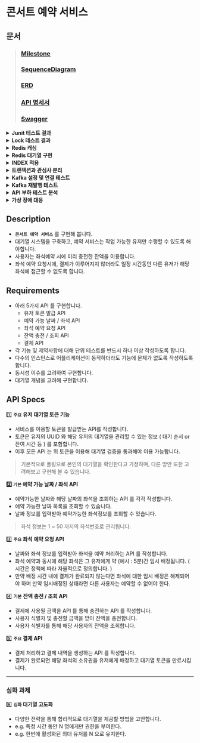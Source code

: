 # 콘서트 예약 서비스

## 문서
> ### [Milestone](https://github.com/users/iPhone-design/projects/2)
> ### [SequenceDiagram](https://sequencediagram.org/index.html?presentationMode=readOnly&shrinkToFit=true#initialData=C4S2BsFMAJA15wcQcB1L1AQY4X1GBQGD03oG1ACxcAcF6QHB7BIOukHge6QAGbAGOsBfR6QR5bBdDoF0NACccAAJgLQA+QDtDgEqHAOosAuaCXJVAKWOBamYziJw-jMAu44EqxwAnj0QKprgD3Hoy3oNGTt+o6cCK44Fem1ZIEa+NgyeiATocAUy9Ai0E4u6kIkMnKUNPTMbOxmKiTCapGk0bSMLBzBzmop1rKkgIMDgDsL0IAtM4A2C9AAFGKAAPOAIJOAN+0AlKFu4cRp0IAznYAzHYH9Q+b5QppF8rlYuASAMROAuIOoaNz8BdLQSyuJnd293ubJVpty3iH57gem-sMXrvuxLIA4Q-B2dYAvy4CDnR3HqU-QV4zcZLGTbMrQQBINdBAAM9gF6axJ1QAh40FAAw9gFQJjpLDZg5YQ6Hw3LItGYvboGToXboHE7e5hCJTfGwhHKOpZaCAF1XADgTv2INLkTMJTjZcW5HXGk22KOgGJmODw+EADTVctaWf7K3bjBlnUxHPkna7A1xXKbeW5BOnCZUyDXmZU0jWWk2AFPHAIaj0EAAb2ARwnhrdLUJyTtBSylHVKYARMYGHWpBqD5QJCOFtQjUb2oK2ePjzMRybQWMWNPBWaFjjDeb22pKxZDdUGvP5Vah2aTdb2k0djiAA)
> ### [ERD](https://dbdiagram.io/d/consert-seat-reservation-service-668d2bd19939893dae72bf91)
> ### [API 명세서](https://documenter.getpostman.com/view/15679108/2sA3dyhWDj)
> ### [Swagger](https://github.com/user-attachments/assets/8638c1ac-4adf-42d8-bbec-c9fd32b3057c)

<details>
<summary><b>Junit 테스트 결과</b></summary>

- 단위 테스트
    - TokenServiceTest
        - ![image](https://github.com/user-attachments/assets/649eaf38-7f5e-4a74-99e5-15765bcc58ec)
    - SeatOptionServiceTest
        - ![image](https://github.com/user-attachments/assets/d7a0ef8d-6d98-471f-9910-b4f0a19f9b65)
    - ReservationServiceTest
        - ![image](https://github.com/user-attachments/assets/d36052d0-e2fe-411f-914f-c6e7f987beba)
    - PaymentServiceTest
        - ![image](https://github.com/user-attachments/assets/c48a90ce-76b0-4298-8487-096ef2e77ede)
    - ConcertOptionServiceTest
        - ![image](https://github.com/user-attachments/assets/3bbf7ef4-7600-4da9-bbef-9c40b139199a)


- 통합 테스트
    - TokenFacadeTest
        - ![image](https://github.com/user-attachments/assets/b270458b-d592-496f-a42b-72871a18ffab)
    - ReservationFacadeTest
        - ![image](https://github.com/user-attachments/assets/48ae86f0-557e-4338-b606-5b3af844ec16)
    - PaymentFacadeTest
        - ![image](https://github.com/user-attachments/assets/ac883506-e18e-4c44-bfa6-da6a318bedfe)
    - CustomerFacadeTest
        - ![image](https://github.com/user-attachments/assets/8bee0e77-45ef-47de-8b82-3298634aa6dc)
    - ConcertFacadeTest
        - ![image](https://github.com/user-attachments/assets/98ce654e-d5c8-4b3e-bff5-f04dd4b4069c)
</details>

<details>
<summary><b>Lock 테스트 결과</b></summary>

- **`적용 전`**
    - 콘서트 좌석 예약 요청
        - ![image](https://github.com/user-attachments/assets/1f4348bf-70dc-463a-b51c-a7c674950d1b)
      
    - 결제
        - ![image](https://github.com/user-attachments/assets/ceba8a6c-863c-4e19-9a21-a52a2e98eef1)

***

- **`비관적락`**

    - 콘서트 좌석 예약 요청
        - ![image](https://github.com/user-attachments/assets/cbe6117b-ab63-4f99-b4b3-75f38fd2a359)
     
    - 콘서트 좌석 예약 요청 테스트 코드
        - ![image](https://github.com/user-attachments/assets/7b181e5b-375a-4fc8-9991-ab875adf933c)



    - 결제
        - ![image](https://github.com/user-attachments/assets/2c43129a-6717-4df6-beea-07a7eb3a3f4b)

    - 결제 테스트 코드
        - ![image](https://github.com/user-attachments/assets/9df23872-b259-4403-aa5f-093ddda2742d)

***

- **`낙관적락`**
    - 콘서트 좌석 예약 요청
        - ![image](https://github.com/user-attachments/assets/9ca66541-c3f3-4740-8bc0-26c9063e17b2)
            - 낙관적락 오류는 발생하나 성공 Case가 없음

    - 콘서트 좌석 예약 요청 테스트 코드
        - ![image](https://github.com/user-attachments/assets/69f9c824-df3d-4c15-9773-ada46a888a20)
        - ![image](https://github.com/user-attachments/assets/518c28a2-2663-4672-86d4-18e7105640a8)
        - ![image](https://github.com/user-attachments/assets/9710aa69-d192-4e7b-aefb-3acdd846495e)

***

- **요약 : 비관적락은 적용 후 성공 Case까지 완료함. 낙관적락은 적용까지는 완료하였으나 retry 부분에 대해 추가 공부가 필요한 것 같다.. 그래서 본 로직에는 비관적락을 적용한 상태입니다.**
    - 비관적락 통합 테스트
    - ![image](https://github.com/user-attachments/assets/fcdc6738-3977-4fee-99c5-5aa5eed76549)
</details>

<details>
<summary><b>Redis 캐싱</b></summary>

- **`적용 부분과 이유`**
    - 콘서트 예약 가능 날짜와 같은 데이터는 자주 수정되지 않고, 주로 조회되는 데이터입니다. Redis 캐시는 이러한 자주 수정되지 않는 데이터에 적합하다 생각합니다. 현재는 콘서트 예약 가능 날짜 데이터가 많지 않지만 앞으로 데이터의 양이 많아질 수 록 퍼포먼스가 더욱 극대화될 것이라고 예상합니다.
      
- **`적용전 후 비교`**
    - 예약 가능 콘서트 조회
        - ![image](https://github.com/user-attachments/assets/5374e085-ac22-4c93-95a6-eeea0e28106e)
</details>

<details>
<summary><b>Redis 대기열 구현</b></summary>

- **`AS-IS`**
    - 기존 스케줄러는 토큰 만료와 예약 미완료 시 좌석을 활성화하는 로직이 하나로 통합되어 있었습니다. 이로 인해 데이터가 증가할 경우 데이터베이스에 큰 부하를 초래할 것으로 예상되며, 쿼리의 의존성도 매우 커졌습니다. 이러한 문제를 해결하기 위해, 스케줄러의 로직을 다음과 같이 조정할 필요가 있습니다.
        - **로직 분리** : 토큰 만료 처리와 예약 미완료 좌석 활성화 처리를 각각 별도의 스케줄러로 분리하여 데이터베이스에 가해지는 부하를 줄입니다. 이 방법은 각 작업을 독립적으로 관리할 수 있게 하여 성능 최적화를 도와줍니다.
        - **캐시 활용** : Redis와 같은 캐시 솔루션을 활용하여 데이터베이스 조회 빈도를 줄입니다. 특히 자주 조회되는 데이터와 같이 변동이 적은 정보를 캐시에 저장하여 데이터베이스의 부하를 줄이고 쿼리 성능을 개선할 수 있습니다.
        - **쿼리 최적화** : 데이터베이스 쿼리를 최적화하여 불필요한 자원 소모를 줄입니다. 쿼리 성능을 향상시키기 위해 인덱스를 추가하거나 쿼리를 재작성하여 데이터베이스의 응답 속도를 개선할 수 있습니다.
    - 쿼리
        - ![image](https://github.com/user-attachments/assets/3981ecc8-0b81-45f0-a95b-4fc9b57d2ae4)

        - ![image](https://github.com/user-attachments/assets/aa80acd7-0490-48ed-aa7e-9b12c8802069)

    - 로직
        - ![image](https://github.com/user-attachments/assets/d80c468d-50d1-4427-a87d-75e6ac6b3b13)

- **`TO-BE`**
    - 기존의 스케줄러는 토큰 만료와 예약 미완료 시 좌석 활성화를 하나의 로직으로 처리했습니다. 이로 인해 데이터베이스에 높은 부하가 발생하고, 쿼리에 대한 의존성이 커졌습니다. 이를 해결하기 위해 다음과 같이 조정했습니다.
        - 토큰 만료 처리와 예약 미완료 좌석 활성화를 **별도의 스케줄러로 분리**했습니다.
        - 각 스케줄러는 **독립적**으로 작동하며, **특정 작업만**을 처리합니다.
        - 로직 분리로 인해 **데이터베이스의 부하가 줄어들고**, 각 작업에 대한 **성능 최적화가 가능**해졌습니다.
      
- **`결과`**
    - 현재의 결과는 더미 데이터가 많지 않아 효과적이다 볼 수는 없지만 추후에 데이터가 많아질 수 록 성능이 더 욱 좋아질 것으로 예상합니다.
        - 토큰 만료와 좌석 활성화 시키는 스케줄러 (DB)
            - ![image](https://github.com/user-attachments/assets/46447b1a-f710-4962-92de-56c744a886f7)
          
        - 대기열 토큰을 활성화 시키는 스케줄러 (Redis)
            - ![image](https://github.com/user-attachments/assets/94e18b42-2a6a-4360-813c-6439e400bd8b)

        - 토큰 만료와 좌석 활성화 시키는 스케줄러 (Redis)
            - ![image](https://github.com/user-attachments/assets/297a73df-cba6-4790-bec8-4ec0b2d594c6)
    - 로직
        - ![image](https://github.com/user-attachments/assets/eac7aaee-dc0e-4f9d-b08e-567ecbd4adc5)
        - ![image](https://github.com/user-attachments/assets/fe5102db-9825-41f3-8d10-f8a09faf6ec6)
</details>

<details>
<summary><b>INDEX 적용</b></summary>
    
- **`AS-IS`**
    - **예약 가능 날짜**
        - 실행계획
            - ![image](https://github.com/user-attachments/assets/8d2a0d4f-6876-4bb1-a841-527ab539e61b)
        - 소요시간
            - ![image](https://github.com/user-attachments/assets/aa86a4e7-6be5-43b2-987d-a4d2d95a218a)

    - **예약 가능 좌석**
        - 실행계획
            - ![image](https://github.com/user-attachments/assets/2e09a82b-729f-478c-bcd9-2aca00dd77d5)
        - 소요시간
            - ![image](https://github.com/user-attachments/assets/26ceefae-8c95-4056-a86e-c0968c21e09f)

- **`TO-BE`**
    - **예약 가능 날짜** : 예약 가능 날짜를 조회할 때, 대량의 콘서트 데이터 중에서 날짜 기준으로 조회하기 때문에 날짜에 대한 정보를 빠르게 필터 하기 위해 인덱스를 사용해야 한다고 생각하여 적용하였습니다.
        - 인덱스
            - [CONCERT_OPTION](https://github.com/iPhone-design/hhplus-concert-reservation-java/pull/33/commits/82f64bb4298cf7d10882d9e397a1a585c0053813)
        - 실행계획
            - ![image](https://github.com/user-attachments/assets/1ec77d86-a6e1-43cd-a4ca-7f49c5697b2e)
        - 소요시간
            - ![image](https://github.com/user-attachments/assets/9c484c03-f0ef-483b-b70a-37e3f18f3412)
              
    - **예약 가능 좌석** : 예약 가능 날짜를 조회할 때, 대량의 좌석 데이터 중에서 활성화 상태와 특정 콘서트 옵션 ID 기준으로 조회하기 때문에 상태, 콘서트 옵션 ID의 복합 인덱스를 사용해야 한다고 생각하여 적용하였습니다.
        - 인덱스
            - [SEAT_OPTION](https://github.com/iPhone-design/hhplus-concert-reservation-java/pull/33/commits/17c2d617a1845187204892a5d6a66992ed772949#diff-39601111723397cde51fa9421ae3bcba523479b69d6ad24231bdf8df9ff638a6)
        - 실행계획
            - ![image](https://github.com/user-attachments/assets/bdf147fd-f6f3-4c04-9347-5d99bb0e319b)
        - 소요시간
            - ![image](https://github.com/user-attachments/assets/c204bef7-c93f-492b-9c0f-52e4fed32536)
      
- **`결과`**
    - 예약 가능 날짜 : **68.64%** 소요 시간 개선
    - 예약 가능 좌석 : **55.55%** 소요 시간 개선
</details>

<details>
<summary><b>트랜잭션과 관심사 분리</b></summary>
    
- 분리할 필요가 있는 트랜잭션
    - 결제
        - 분리 필요성
            - 포인트 차감 로직과 결제 처리 로직이 하나의 트랜잭션 내에 포함되어 있을 경우, 결제 처리 로직이 실패하면 전체 결제가 실패하는 문제가 발생할 수 있습니다. 특히, 결제 처리 로직이 외부 API와 연동되어 있다면, 외부 API의 문제로 인해 결제가 실패할 경우 결제 시스템 전체에 영향을 미칠 수 있는 심각한 문제가 발생할 수 있습니다.
        - 로직
            - **`AS-IS`**
                - ```
                  // 트랜잭션 시작
                  예약 상태 값 변경
                  이용자 금액 사용
                  활성화 토큰 삭제
                  결제
                  // 트랜잭션 끝
                  ```
     
                - ![image](https://github.com/user-attachments/assets/be4cbdea-977d-4df1-ac2f-66a9e2534b62)
                  
            - **`TO-BE`**
                - ```
                  // 트랜잭션 시작
                  예약 상태 값 변경
                  이용자 금액 사용
                  활성화 토큰 삭제
                  // 트랜잭션 끝
                    
                  결제
                  ```
                - ![image](https://github.com/user-attachments/assets/bfdeb191-6ad2-4135-bc9e-2ef1c998816c)
                - ![image](https://github.com/user-attachments/assets/1daf7ec1-a899-4c47-a11f-a41dae9e209f)

    - 예약
        - 분리 필요성
            - 예약 정보를 저장하는 로직이 실패할 경우, 자리 임시 배정 처리가 롤백되는 문제가 발생할 수 있습니다. 이로 인해 사용자가 선택한 자리가 해제되어 혼란이 생길 수 있습니다. 또한, 이후 예약 정보를 처리하는 서비스가 분리되면 이러한 문제는 더 심각해질 수 있으며, 시스템 전반에 걸쳐 일관성을 유지하기 어려워질 수 있습니다.
        - 로직
            - **`AS-IS`**
                - ```
                  // 트랜잭션 시작
                  좌석 상태 값 변경
                  예약
                  // 트랜잭션 끝
                  ```
                - ![image](https://github.com/user-attachments/assets/1fc53a5c-dd94-42b9-a32b-2fb33b5124f8)

            - **`TO-BE`**
                - ```
                  // 트랜잭션 시작
                  좌석 상태 값 변경
                  // 트랜잭션 끝
    
                  예약
                  ```
                - ![image](https://github.com/user-attachments/assets/96a534f4-bbf8-4b7d-9e55-f04a8bf09ecb)
                - ![image](https://github.com/user-attachments/assets/ccfa3746-521c-4db1-ac4f-7908cea2f949)
</details>

<details>
<summary><b>Kafka 설정 및 연결 테스트</b></summary>
    
- **[Step17](https://github.com/iPhone-design/hhplus-concert-reservation-java/pull/35)**
    
- **[Kafka 설정](https://github.com/iPhone-design/hhplus-concert-reservation-java/pull/35/commits/24fc0026bdd511a0cbf04aa022d8bdd6afed8335)**

- **`Kafka 메시지 발행 및 소비 테스트 결과`**
    - ![image](https://github.com/user-attachments/assets/ae09ff84-3db4-4978-9144-c2b149083bb3)
</details>

<details>
<summary><b>Kafka 재발행 테스트</b></summary>

- **[Step18](https://github.com/iPhone-design/hhplus-concert-reservation-java/pull/36)**

- **`Outbox 재발행 테스트 결과`**
    - ![image](https://github.com/user-attachments/assets/ee5ec739-4603-4708-9b7d-3d67afebb4b4)
    - ![image](https://github.com/user-attachments/assets/277c34a5-ce5b-4640-a529-e63cc7794fed)


</details>

<details>
<summary><b>API 부하 테스트 분석</b></summary>
    
# API 부하 테스트 분석 보고서
- **테스트 목적**
	- 이 문서의 목적은 콘서트 예약 서비스 API의 성능, 안정성, 확장성을 평가하기 위해 부하 테스트와 최고 부하 테스트를 수행한 결과를 분석하는 것입니다. 이를 통해 시스템이 예상되는 트래픽을 얼마나 잘 처리할 수 있는지, 급증하는 트래픽 상황에서 안정적으로 동작할 수 있는지를 확인하고, 개선이 필요한 부분을 제시합니다.

- **테스트 도구 및 환경**
	- **K6** : 부하 테스트 도구로, 다양한 사용자 시나리오를 시뮬레이션하여 API의 성능을 평가합니다.
	- **InfluxDB** : 테스트 결과를 수집하고 저장하는 데 사용된 시계열 데이터베이스입니다.
	- **Grafana** : 시각화 도구로, InfluxDB에 저장된 데이터를 분석하고 대시보드에서 실시간으로 모니터링합니다.

- **주요 성능 지표 (K6 지표의 의미)**
	- **Checks**
		- checks : 성공률과 실패율을 보여주는 중요한 지표로, 성능과 관련된 다양한 조건이 충족되었는지 확인할 수 있습니다.
	- **Data Received / Data Sent**
		- data_received : 서버가 받은 총 데이터 양과 초당 받은 데이터 양을 나타냅니다.
		- data_sent : 클라이언트가 서버로 보낸 총 데이터 양과 초당 보낸 데이터 양을 나타냅니다.
	- **HTTP Request Metrics** : 각 요청의 지연 시간, 연결 시간, 전송 시간 등을 측정하여 응답 시간의 품질을 평가합니다.
		- http_req_blocked : 요청이 차단된 평균 시간, 최소, 중앙값, 최대값 등을 나타냅니다.
		- http_req_connecting : 서버와 연결을 수립하는 데 걸린 평균 시간입니다.
		- http_req_duration : 요청이 시작된 순간부터 완료되기까지 걸린 총 시간입니다. 이 값이 크면 서버의 응답이 느리다는 것을 의미합니다.
		- http_req_failed : 총 요청 중 실패한 요청의 비율입니다.
		- http_req_waiting : 클라이언트가 응답을 기다린 시간입니다.
		- http_req_receiving : 서버로부터 응답을 받은 시간입니다.
		- http_req_sending : 클라이언트가 요청을 서버로 보내는 데 걸린 시간입니다.
	- **Virtual Users (VUs)** : 테스트 동안 활성화된 가상 사용자 수를 통해 서버의 부하 처리 능력을 평가합니다.
		- vus : 테스트 동안 활성화된 가상 사용자의 수입니다. 최소값과 최대값도 함께 나타납니다.
		- vus_max : 테스트 동안 동시 활성화된 최대 가상 사용자 수입니다.

- **테스트 시나리오**
	- **Load Test (부하 테스트)**
		- **목적** : 일정한 트래픽 하에서 시스템의 안정성과 성능을 평가합니다.
		- **시나리오** : 가상의 사용자를 점진적으로 증가시키면서 시스템이 정상적으로 동작하는지 평가합니다.
		- **설정** : 1분간 50명, 3분간 100명, 1분간 150명의 가상 사용자 유지 이후 2분간 사용자를 0으로 감소시킵니다.
	-  **Peak Test (최고 부하 테스트)**
		- **목적** : 급증하는 트래픽 상황에서 시스템이 어떻게 반응하는지를 평가합니다.
		- **시나리오** : 사용자를 급격히 증가시켜 최고 부하 상태에서 시스템의 성능을 확인합니다.
		- **설정** : 2분간 100명, 2분간 500명, 1분간 1000명(피크 상태)의 가상 사용자 유지이후 사용자를 단계적으로 감소시킵니다.
  	 ```
	    	// Load 테스트 설정
		export let options = {
		    stages: [
			{ duration: '1m', target: 50 },   // 1분 동안 50명의 가상 사용자를 유지
			{ duration: '3m', target: 100 },  // 3분 동안 100명의 가상 사용자를 유지
			{ duration: '1m', target: 150 },  // 1분 동안 150명의 가상 사용자를 유지
			{ duration: '2m', target: 0 }     // 2분 동안 가상 사용자 수를 0으로 감소
		    ],
		};
		
		// Peak 테스트 설정
		export let options = {
		    stages: [
			{ duration: '2m', target: 100 },  // 2분 동안 100명의 가상 사용자를 유지
			{ duration: '2m', target: 500 },  // 2분 동안 가상 사용자를 500명으로 급증
			{ duration: '1m', target: 1000 }, // 1분 동안 가상 사용자를 1000명으로 급증 (피크)
			{ duration: '2m', target: 500 },  // 2분 동안 가상 사용자 수를 500명으로 감소
			{ duration: '2m', target: 100 },  // 2분 동안 100명의 가상 사용자를 유지
			{ duration: '2m', target: 0 }     // 2분 동안 가상 사용자 수를 0으로 감소
		    ],
		};
	```
      

- **테스트 결과 분석**
	- **유저 토큰 발급 API (POST /redis/issue)**
		- **Load Test 결과**
  			- ![image](https://github.com/user-attachments/assets/319dd709-8ee5-4924-8dde-16eb5ca7b551)
			- **성공률** : 100% (모든 요청이 성공적으로 처리됨)
			- **처리량** : 초당 약 52개의 요청을 처리하여 총 22,169개의 요청을 처리함
			- **응답 시간**
				- 평균 : 415.34ms
				- 중앙값 : 237.12ms
				- 90번째 백분위수 : 1.01s
				- 95번째 백분위수 : 1.13s
			- **분석** : 평균 응답 시간이 415.34ms로 양호한 편이나, 90번째와 95번째 백분위수에서 1초 이상 걸리는 경우가 나타났습니다. 이는 특정 시점에서 서버의 부하가 증가했음을 시사하며, 이러한 경우에 대한 최적화가 필요합니다.
		- **Peak Test 결과**
  			- ![image](https://github.com/user-attachments/assets/5fb9ff87-a3f1-4833-a885-181f4f7ce7a0)
			- **성공률** : 100% (모든 요청이 성공적으로 처리됨)
			- **처리량** : 초당 약 72개의 요청을 처리하여 총 47,845개의 요청을 처리함
			- **응답 시간**
				- 평균 : 3.76s
				- 중앙값 : 2.66s
				- 90번째 백분위수 : 8.77s
				- 95번째 백분위수 : 10.02s
			- **분석** : 피크 부하 상황에서 평균 응답 시간이 크게 증가하였으며, 95번째 백분위수에서 10초 이상의 응답 지연이 발생했습니다. 이는 시스템이 피크 부하를 처리하는 데 어려움을 겪고 있음을 나타내며, 특히 높은 트래픽에 대한 대응 방안이 필요합니다.
	- **예약 날짜 가능 조회 API (GET /concert/dates)**
		- **Load Test 결과**
  			- ![image](https://github.com/user-attachments/assets/f073bbc6-741c-4392-a888-d8a444b70577)
			 - **성공률** : 100% (모든 요청이 성공적으로 처리됨)
			 - **처리량** : 초당 약 73개의 요청을 처리하여 총 30,092개의 요청을 처리함
			 - **응답 시간**
				- 평균 : 6.26ms
				- 중앙값 : 5.62ms
				- 90번째 백분위수 : 10.92ms
				- 95번째 백분위수 : 12.87ms
			- **분석**: 응답 시간이 매우 짧아, 부하 테스트에서 우수한 성능을 보였습니다. API의 효율성과 네트워크 상태가 양호함을 알 수 있습니다.
		- **Peak Test 결과**
  			- ![image](https://github.com/user-attachments/assets/ee3ddc88-4ebc-4adc-8ae6-20eb05fb444c)
			- **성공률** : 100% (모든 요청이 성공적으로 처리됨)
			- **처리량** : 초당 약 325개의 요청을 처리하여 총 215,331개의 요청을 처리함
			- **응답 시간**
				- 평균 : 12.1ms
				- 중앙값 : 10.55ms
				- 90번째 백분위수 : 22.24ms
				- 95번째 백분위수 : 26.83ms
			- **분석** : 피크 부하 상황에서도 응답 시간이 12.1ms로 매우 짧았습니다. 다만, 95번째 백분위수에서 응답 시간이 26.83ms로 증가하였으며, 이는 매우 높은 트래픽에서도 우수한 성능을 유지하고 있음을 나타냅니다.
	- **콘서트 예약 API (POST /concert/reservation)**
		- **Load Test 결과**
			- ![image](https://github.com/user-attachments/assets/f41e756d-b641-40f2-b874-efa6064b9705)
			- **성공률** : TODO
			- **처리량** : TODO
			- **응답 시간**
				- 평균 : TODO
				- 중앙값 : TODO
				- 90번째 백분위수 : TODO
				- 95번째 백분위수 : TODO
			- **분석** : TODO
		- **Peak Test 결과**
			- ![image](https://github.com/user-attachments/assets/d45c71b2-472b-408f-b5bd-fd319af4cf5e)
			- **성공률** : TODO
			- **처리량** : TODO
			- **응답 시간**
				- 평균 : TODO
				- 중앙값 : TODO
				- 90번째 백분위수 : TODO
				- 95번째 백분위수 : TODO
			- **분석** : TODO

- **종합 분석 및 개선 방안**
	- **성공률 및 실패율** : 두 테스트 모두 100% 성공률을 기록하여 안정성이 높음을 나타냈습니다. 다만, 피크 테스트에서 응답 시간이 급격히 증가하는 부분은 개선이 필요합니다.
	- **응답 시간** : `POST /redis/issue API`의 경우 피크 부하에서의 응답 시간이 크게 증가했습니다. 이는 데이터베이스나 서버 자원에 대한 추가적인 최적화가 필요함을 의미합니다.
	- **서버 부하 처리 능력** : `GET /concert/dates API`는 피크 부하에서도 안정적인 성능을 유지했으나, `POST /redis/issue API`는 성능 저하가 발생하므로, 이를 처리하기 위한 캐싱 전략이나, 데이터베이스의 확장성 고려가 필요합니다.
	- **네트워크 성능** : 네트워크 지연은 큰 문제가 없었으나, 피크 부하에서의 연결 시간이나 전송 시간 분석이 추가로 필요합니다.
	- **데이터 전송 효율성** : 데이터 전송 양은 효율적으로 관리되고 있는 것으로 보이나, 피크 부하에서의 데이터 전송 최적화를 위해 압축이나 경량화 방안을 고려할 수 있습니다.

- **결론**
	- 이번 부하 테스트와 피크 테스트 결과, 콘서트 예약 서비스 API는 일반적인 트래픽 상황에서는 안정적으로 동작하고 있음을 확인했습니다. 다만, 피크 트래픽 상황에서 일부 API의 응답 시간이 크게 증가하는 현상이 관찰되었으며, 이에 대한 추가적인 최적화와 인프라 확장이 필요합니다. 특히, 급증하는 트래픽에 대한 대응력을 높이기 위한 캐싱 전략, 데이터베이스 확장성 고려, 네트워크 성능 최적화 방안을 검토하는 것이 필요합니다.
</details>

<details>
<summary><b>가상 장애 대응</b></summary>
    
# 장애 대응 보고서
- **장애 개요**
	- 장애 발생 서비스 : 콘서트 예약 시스템 API
	- 장애 발생 일시 : 2024년 8월 22일 19 :30
	- 장애 복구 일시 : 2024년 8월 22일 20 :45
	- 장애 지속 시간 : 1시간 15분
	- 장애 유형 : 데이터베이스 연결 장애
	
- **장애 발생 원인**
	- 데이터베이스 연결 풀 설정 오류 : 연결 풀(pool)의 설정 오류로 인해 비정상적으로 많은 연결이 생성되었고, 이로 인해 데이터베이스의 자원이 고갈되었습니다.
	- 과도한 트래픽 : 해당 시간대에 예상치를 초과하는 과도한 트래픽이 발생하였고, 데이터베이스 서버가 이를 처리하지 못해 연결이 끊기면서 API 서버가 정상적으로 요청을 처리하지 못했습니다.
	- 시스템 설계 문제 : 트래픽 급증에 대비한 충분한 시스템 설계가 미비하여 서버 자원의 효율적 분배 및 확장이 이루어지지 않았습니다.
		
- **장애 영향**
	- 유저 불편 : 장애가 발생한 1시간 15분 동안 사용자들은 콘서트 예약을 진행할 수 없었습니다.
	- 예약 요청 실패 : 약 5,000건의 예약 요청이 실패하였으며, 이로 인해 서비스 이용에 불편을 겪은 사용자가 다수 발생했습니다.
	- 비즈니스 손실 : 평균 콘서트 티켓 가격이 100,000원이며, 일반적인 예약 성공률이 60%임을 감안할 때 약 3,000건의 판매가 이루어질 것으로 추정됩니다. 이를 바탕으로 예상 손실 금액은 3억 원으로 산출됩니다.

- **장애 대응 절차**
	- 장애 탐지 및 알림 : 19 :30에 장애가 발생한 직후 시스템 모니터링 툴을 통해 장애가 탐지되었습니다. 관련 팀에게 자동 알림이 전송되었습니다.
	- 장애 원인 분석 : 초기 분석 결과 데이터베이스 연결 문제로 판단되어 해당 서버 및 연결 풀 설정을 점검하였습니다.
	- 응급 조치 : 연결 풀 설정을 임시로 수정하고, 데이터베이스 서버를 재시작하여 장애를 우선적으로 해결하였습니다.
	- 복구 및 확인 : 20 :45에 시스템이 정상화되었음을 확인하고, 추가적인 트래픽 테스트를 통해 복구 상태를 점검하였습니다.

- **장애 방지 정책**
	- 숏텀 (Short-term)
		- 데이터베이스 연결 풀 설정 조정 : 불필요한 연결 생성을 방지하기 위해 연결 풀 설정을 조정하고, 필요 시 최대 연결 수를 제한하여 자원 고갈을 방지합니다.
		- 모니터링 강화 : 트래픽 급증 시 알림을 받을 수 있는 모니터링 시스템을 강화하고, 실시간으로 트래픽 상태를 모니터링할 수 있는 대시보드를 추가로 구축합니다.
		- 장애 대응 절차 정립 및 교육 : API 서버 장애 발생 시 빠르게 대응할 수 있도록 장애 대응 절차를 재정립하고, 이를 바탕으로 팀원들을 대상으로 정기적인 교육을 실시합니다.

	- 미드텀 (Mid-term)
		- 서버 용량 확장 : 데이터베이스 서버의 용량을 확장하고, 서버 리소스의 효율적 배분을 통해 트래픽 증가에 대응할 수 있도록 시스템을 업그레이드합니다.
		- 트래픽 패턴 분석 및 분산 : 특정 시간대에 트래픽이 집중되는 패턴을 분석하여, 트래픽 분산을 위한 로드 밸런싱 및 캐싱 전략을 도입합니다.
		- 쿼리 최적화 : 데이터베이스 쿼리의 효율성을 향상시키기 위한 최적화 작업을 수행하고, 자주 조회되는 데이터에 대해 캐싱을 적용하여 데이터베이스 부하를 줄입니다.

	- 롱텀 (Long-term)
		- 서버 이중화 및 자동 페일오버(failover) 시스템 도입 : 장애 발생 시에도 서비스가 중단되지 않도록 이중화 및 자동 페일오버 시스템을 도입합니다.
		- 클라우드 기반 자원 할당 시스템 : 트래픽 변화에 따라 자원을 탄력적으로 할당할 수 있는 클라우드 기반의 시스템을 도입하여 유연하게 대응할 수 있도록 합니다.
		- 주기적인 모의 훈련 : 장애 상황에 대한 주기적인 모의 훈련을 통해 장애 대응 능력을 강화하고, 실질적인 장애 대응 절차를 지속적으로 점검합니다.

- **결론 및 교훈**
	- 이번 장애는 트래픽 급증에 대한 대비가 충분하지 못한 점과 데이터베이스 연결 풀 설정의 미비로 인해 발생했습니다. 장애가 발생한 기간 동안 사용자들에게 큰 불편을 초래했고, 비즈니스 측면에서도 상당한 손실이 발생했습니다. 이를 교훈 삼아, 앞으로는 장애 예방 및 대응 절차를 강화하여 동일한 문제가 재발하지 않도록 최선을 다할 것입니다.
</details>

## Description

- **`콘서트 예약 서비스`** 를 구현해 봅니다.
- 대기열 시스템을 구축하고, 예약 서비스는 작업 가능한 유저만 수행할 수 있도록 해야합니다.
- 사용자는 좌석예약 시에 미리 충전한 잔액을 이용합니다.
- 좌석 예약 요청시에, 결제가 이루어지지 않더라도 일정 시간동안 다른 유저가 해당 좌석에 접근할 수 없도록 합니다.

## Requirements

- 아래 5가지 API 를 구현합니다.
    - 유저 토큰 발급 API
    - 예약 가능 날짜 / 좌석 API
    - 좌석 예약 요청 API
    - 잔액 충전 / 조회 API
    - 결제 API
- 각 기능 및 제약사항에 대해 단위 테스트를 반드시 하나 이상 작성하도록 합니다.
- 다수의 인스턴스로 어플리케이션이 동작하더라도 기능에 문제가 없도록 작성하도록 합니다.
- 동시성 이슈를 고려하여 구현합니다.
- 대기열 개념을 고려해 구현합니다.

## API Specs

1️⃣ **`주요` 유저 대기열 토큰 기능**

- 서비스를 이용할 토큰을 발급받는 API를 작성합니다.
- 토큰은 유저의 UUID 와 해당 유저의 대기열을 관리할 수 있는 정보 ( 대기 순서 or 잔여 시간 등 ) 를 포함합니다.
- 이후 모든 API 는 위 토큰을 이용해 대기열 검증을 통과해야 이용 가능합니다.

> 기본적으로 폴링으로 본인의 대기열을 확인한다고 가정하며, 다른 방안 또한 고려해보고 구현해 볼 수 있습니다.

**2️⃣ `기본` 예약 가능 날짜 / 좌석 API**

- 예약가능한 날짜와 해당 날짜의 좌석을 조회하는 API 를 각각 작성합니다.
- 예약 가능한 날짜 목록을 조회할 수 있습니다.
- 날짜 정보를 입력받아 예약가능한 좌석정보를 조회할 수 있습니다.

> 좌석 정보는 1 ~ 50 까지의 좌석번호로 관리됩니다.

3️⃣ **`주요` 좌석 예약 요청 API**

- 날짜와 좌석 정보를 입력받아 좌석을 예약 처리하는 API 를 작성합니다.
- 좌석 예약과 동시에 해당 좌석은 그 유저에게 약 (예시 : 5분)간 임시 배정됩니다. ( 시간은 정책에 따라 자율적으로 정의합니다. )
- 만약 배정 시간 내에 결제가 완료되지 않는다면 좌석에 대한 임시 배정은 해제되어야 하며 만약 임시배정된 상태라면 다른 사용자는 예약할 수 없어야 한다.

4️⃣ **`기본`**  **잔액 충전 / 조회 API**

- 결제에 사용될 금액을 API 를 통해 충전하는 API 를 작성합니다.
- 사용자 식별자 및 충전할 금액을 받아 잔액을 충전합니다.
- 사용자 식별자를 통해 해당 사용자의 잔액을 조회합니다.

5️⃣ **`주요` 결제 API**

- 결제 처리하고 결제 내역을 생성하는 API 를 작성합니다.
- 결제가 완료되면 해당 좌석의 소유권을 유저에게 배정하고 대기열 토큰을 만료시킵니다.

---

### 심화 과제

6️⃣ **`심화` 대기열 고도화**

- 다양한 전략을 통해 합리적으로 대기열을 제공할 방법을 고안합니다.
- e.g. 특정 시간 동안 N 명에게만 권한을 부여한다.
- e.g. 한번에 활성화된 최대 유저를 N 으로 유지한다.
